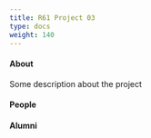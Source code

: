 ```yaml
---
title: R61 Project 03
type: docs
weight: 140
---
```


#### About
Some description about the project

#### People

#### Alumni